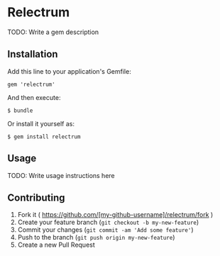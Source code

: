 # Relectrum

TODO: Write a gem description

## Installation

Add this line to your application's Gemfile:

    gem 'relectrum'

And then execute:

    $ bundle

Or install it yourself as:

    $ gem install relectrum

## Usage

TODO: Write usage instructions here

## Contributing

1. Fork it ( https://github.com/[my-github-username]/relectrum/fork )
2. Create your feature branch (`git checkout -b my-new-feature`)
3. Commit your changes (`git commit -am 'Add some feature'`)
4. Push to the branch (`git push origin my-new-feature`)
5. Create a new Pull Request

